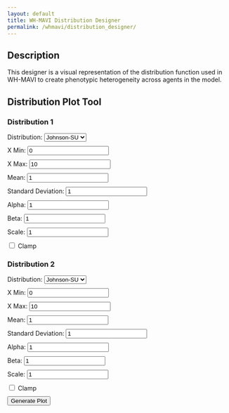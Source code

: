 ```yaml
---
layout: default
title: WH-MAVI Distribution Designer
permalink: /whmavi/distribution_designer/
---
```


## Description
This designer is a visual representation of the distribution function used in WH-MAVI to create phenotypic heterogeneity across agents in the model.

## Distribution Plot Tool

<script src="https://cdn.jsdelivr.net/npm/chart.js"></script>
<style>
  #controls {
    margin-bottom: 20px;
  }
  .control-group {
    margin-bottom: 10px;
  }
</style>

<div id="controls">
  <h3>Distribution 1</h3>
  <div class="control-group">
    <label for="distribution1">Distribution:</label>
    <select id="distribution1">
      <option value="johnson-su">Johnson-SU</option>
      <option value="beta">Beta</option>
    </select>
  </div>
  <div class="control-group">
    <label for="xmin1">X Min:</label>
    <input type="number" id="xmin1" value="0" step="0.1">
  </div>
  <div class="control-group">
    <label for="xmax1">X Max:</label>
    <input type="number" id="xmax1" value="10" step="0.1">
  </div>
  <div class="control-group">
    <label for="mean1">Mean:</label>
    <input type="number" id="mean1" value="1" step="0.1">
  </div>
  <div class="control-group">
    <label for="sd1">Standard Deviation:</label>
    <input type="number" id="sd1" value="1" step="0.1">
  </div>
  <div class="control-group">
    <label for="alpha1">Alpha:</label>
    <input type="number" id="alpha1" value="1" step="0.1">
  </div>
  <div class="control-group">
    <label for="beta_param1">Beta:</label>
    <input type="number" id="beta_param1" value="1" step="0.1">
  </div>
  <div class="control-group">
    <label for="scale1">Scale:</label>
    <input type="number" id="scale1" value="1" step="0.1">
  </div>
  <div class="control-group">
    <input type="checkbox" id="clamp1"> Clamp
  </div>

  <h3>Distribution 2</h3>
  <div class="control-group">
    <label for="distribution2">Distribution:</label>
    <select id="distribution2">
      <option value="johnson-su">Johnson-SU</option>
      <option value="beta">Beta</option>
    </select>
  </div>
  <div class="control-group">
    <label for="xmin2">X Min:</label>
    <input type="number" id="xmin2" value="0" step="0.1">
  </div>
  <div class="control-group">
    <label for="xmax2">X Max:</label>
    <input type="number" id="xmax2" value="10" step="0.1">
  </div>
  <div class="control-group">
    <label for="mean2">Mean:</label>
    <input type="number" id="mean2" value="1" step="0.1">
  </div>
  <div class="control-group">
    <label for="sd2">Standard Deviation:</label>
    <input type="number" id="sd2" value="1" step="0.1">
  </div>
  <div class="control-group">
    <label for="alpha2">Alpha:</label>
    <input type="number" id="alpha2" value="1" step="0.1">
  </div>
  <div class="control-group">
    <label for="beta_param2">Beta:</label>
    <input type="number" id="beta_param2" value="1" step="0.1">
  </div>
  <div class="control-group">
    <label for="scale2">Scale:</label>
    <input type="number" id="scale2" value="1" step="0.1">
  </div>
  <div class="control-group">
    <input type="checkbox" id="clamp2"> Clamp
  </div>
  <button onclick="plotDistribution()">Generate Plot</button>
</div>

<canvas id="distributionChart" width="800" height="400"></canvas>

<script>
  let chart; // Global chart instance

  // Function to calculate distribution values
  function calculateDistribution(distribution, xmin, xmax, mean, sd, alpha, beta_param, clamp) {
    const x_values = [];
    const step = (xmax - xmin) / 100;

    for (let x = xmin; x <= xmax; x += step) {
      x_values.push(x);
    }

    let y_values = [];

    if (distribution === "johnson-su") {
      y_values = x_values.map((x) => {
        if (sd === 0) {
          return mean;
        }
        return Math.exp(-0.5 * Math.pow((x - mean) / sd, 2));
      });

      if (clamp) {
        y_values = y_values.map((y, i) => {
          if (x_values[i] < 0 || x_values[i] > 1) {
            return 0;
          }
          return y;
        });
      }
    } else if (distribution === "beta") {
      y_values = x_values.map((x) => {
        return Math.pow(x, alpha - 1) * Math.pow(1 - x, beta_param - 1);
      });
    }

    return { x_values, y_values };
  }

  // Function to plot or update the distribution chart
  function plotDistribution() {
    // Fetch inputs for Distribution 1
    const distribution1 = document.getElementById("distribution1").value;
    const xmin1 = parseFloat(document.getElementById("xmin1").value);
    const xmax1 = parseFloat(document.getElementById("xmax1").value);
    const mean1 = parseFloat(document.getElementById("mean1").value);
    const sd1 = parseFloat(document.getElementById("sd1").value);
    const alpha1 = parseFloat(document.getElementById("alpha1").value);
    const beta_param1 = parseFloat(document.getElementById("beta_param1").value);
    const clamp1 = document.getElementById("clamp1").checked;

    // Fetch inputs for Distribution 2
    const distribution2 = document.getElementById("distribution2").value;
    const xmin2 = parseFloat(document.getElementById("xmin2").value);
    const xmax2 = parseFloat(document.getElementById("xmax2").value);
    const mean2 = parseFloat(document.getElementById("mean2").value);
    const sd2 = parseFloat(document.getElementById("sd2").value);
    const alpha2 = parseFloat(document.getElementById("alpha2").value);
    const beta_param2 = parseFloat(document.getElementById("beta_param2").value);
    const clamp2 = document.getElementById("clamp2").checked;

    // Calculate values for both distributions
    const { x_values: x_values1, y_values: y_values1 } = calculateDistribution(distribution1, xmin1, xmax1, mean1, sd1, alpha1, beta_param1, clamp1);
    const { x_values: x_values2, y_values: y_values2 } = calculateDistribution(distribution2, xmin2, xmax2, mean2, sd2, alpha2, beta_param2, clamp2);

    if (!chart) {
      // Initialize the chart the first time
      const ctx = document.getElementById("distributionChart").getContext("2d");
      chart = new Chart(ctx, {
        type: "line",
        data: {
          labels: x_values1, // First distribution is used for labels
          datasets: [
            {
              label: "Distribution 1",
              data: y_values1,
              borderColor: "blue",
              fill: false,
              pointRadius: 0,
            },
            {
              label: "Distribution 2",
              data: y_values2,
              borderColor: "red",
              fill: false,
              pointRadius: 0,
            },
          ],
        },
        options: {
          scales: {
            x: {
              type: "linear",
              position: "bottom",
            },
          },
        },
      });
    } else {
      // Update the existing chart's data and refresh it
      chart.data.labels = x_values1;
      chart.data.datasets[0].data = y_values1;
      chart.data.datasets[1].data = y_values2;
      chart.update();
    }
  }

  // Attach change listeners to all controls to update the chart on input change
  document.querySelectorAll("#controls input, #controls select").forEach((input) => {
    input.addEventListener("input", plotDistribution);
  });

  // Initial plot
  plotDistribution();
</script>
